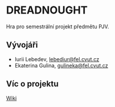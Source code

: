 # DREADNOUGHT

Hra pro semestrální projekt předmětu PJV.

## Vývojáři
* Iurii Lebedev, [lebediur@fel.cvut.cz](mailto:lebediur@fel.cvut.cz)
* Ekaterina Gulina, [gulineka@fel.cvut.cz](mailto:gulineka@fel.cvut.cz)

## Víc o projektu
[Wiki](https://gitlab.fel.cvut.cz/B212_B0B36PJV/gulineka/-/wikis/Home)
